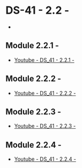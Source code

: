 #   DS-41 - 2.2 - 

- []()

##   Module 2.2.1 - 

-   [Youtube - DS_41 - 2.2.1 - ]()

##   Module 2.2.2 - 

-   [Youtube - DS_41 - 2.2.2 - ]()

##   Module 2.2.3 - 

-   [Youtube - DS_41 - 2.2.3 - ]()

##   Module 2.2.4 - 

-   [Youtube - DS_41 - 2.2.4 - ]()

